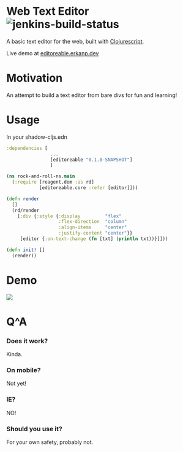 # Web Text Editor ![jenkins-build-status](https://byggarn.erkanp.dev/job/editoreable/badge/icon "")

A basic text editor for the web, built with [Clojurescript](https://clojurescript.org/).

Live demo at [editoreable.erkanp.dev](https://editoreable.erkanp.dev)

# Motivation

An attempt to build a text editor from bare divs for fun and learning!

# Usage
In your shadow-cljs.edn
```clojure
:dependencies [
                ...
                [editoreable "0.1.0-SNAPSHOT"]
                ]
```

```clojure
(ns rock-and-roll-ns.main
  (:require [reagent.dom :as rd]
            [editoreable.core :refer [editor]]))

(defn render
  []
  (rd/render
    [:div {:style {:display         "flex"
                   :flex-direction  "column"
                   :align-items     "center"
                   :justify-content "center"}}
     [editor {:on-text-change (fn [txt] (println txt))}]]))

(defn init! []
  (render))
```

# Demo
![](demo.gif)

# Q^A
### Does it work?
Kinda.

### On mobile?
Not yet! 

### IE? 
NO!

### Should you use it?
For your own safety, probably not. 



